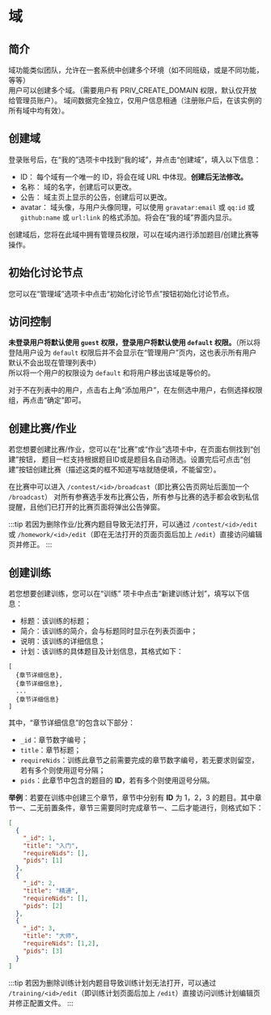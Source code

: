 # 域

## 简介

域功能类似团队，允许在一套系统中创建多个环境（如不同班级，或是不同功能，等等）  
用户可以创建多个域。（需要用户有 PRIV_CREATE_DOMAIN 权限，默认仅开放给管理员账户）。
域间数据完全独立，仅用户信息相通（注册账户后，在该实例的所有域中均有效）。  

## 创建域

登录账号后，在“我的”选项卡中找到“我的域”，并点击“创建域”，填入以下信息：

- ID： 每个域有一个唯一的 ID，将会在域 URL 中体现。**创建后无法修改。**
- 名称： 域的名字，创建后可以更改。
- 公告： 域主页上显示的公告，创建后可以更改。
- avatar： 域头像，与用户头像同理，可以使用 `gravatar:email` 或 `qq:id` 或 `github:name` 或 `url:link` 的格式添加。将会在“我的域”界面内显示。

创建域后，您将在此域中拥有管理员权限，可以在域内进行添加题目/创建比赛等操作。

## 初始化讨论节点

您可以在“管理域”选项卡中点击“初始化讨论节点”按钮初始化讨论节点。

## 访问控制

**未登录用户将默认使用 `guest` 权限，登录用户将默认使用 `default` 权限。**（所以将登陆用户设为 `default` 权限后并不会显示在“管理用户”页内，这也表示所有用户默认不会出现在管理列表中）  
所以将一个用户的权限设为 `default` 和将用户移出该域是等价的。

对于不在列表中的用户，点击右上角“添加用户”，在左侧选中用户，右侧选择权限组，再点击“确定”即可。

## 创建比赛/作业

若您想要创建比赛/作业，您可以在“比赛”或“作业”选项卡中，在页面右侧找到“创建”按钮，
题目一栏支持根据题目ID或是题目名自动筛选。设置完后可点击“创建”按钮创建比赛（描述这类的框不知道写啥就随便填，不能留空）。

在比赛中可以进入 `/contest/<id>/broadcast`（即比赛公告页网址后面加一个 `/broadcast`） 对所有参赛选手发布比赛公告，所有参与比赛的选手都会收到私信提醒，且他们已打开的比赛页面将弹出公告弹窗。

:::tip
若因为删除作业/比赛内题目导致无法打开，可以通过 `/contest/<id>/edit` 或 `/homework/<id>/edit`（即在无法打开的页面页面后加上 `/edit`）直接访问编辑页并修正。
:::

## 创建训练

若您想要创建训练，您可以在“训练” 项卡中点击“新建训练计划”，填写以下信息：

- 标题：该训练的标题；
- 简介：该训练的简介，会与标题同时显示在列表页面中；
- 说明：该训练的详细信息；
- 计划：该训练的具体题目及计划信息，其格式如下：

```
[
  {章节详细信息},
  {章节详细信息},
  ...
  {章节详细信息}
]
```

其中，“章节详细信息”的包含以下部分：

- `_id`：章节数字编号；
- `title`：章节标题；
- `requireNids`：训练此章节之前需要完成的章节数字编号，若无要求则留空，若有多个则使用逗号分隔；
- `pids`：此章节中包含的题目的 **ID**，若有多个则使用逗号分隔。

**举例**：若要在训练中创建三个章节，章节中分别有 **ID** 为 1，2，3 的题目。其中章节一、二无前置条件，章节三需要同时完成章节一、二后才能进行，则格式如下：

```json
[
  {
    "_id": 1,
    "title": "入门",
    "requireNids": [],
    "pids": [1]
  },
  {
    "_id": 2,
    "title": "精通",
    "requireNids": [],
    "pids": [2]
  },
  {
    "_id": 3,
    "title": "大师",
    "requireNids": [1,2],
    "pids": [3]
  }
]
```

:::tip
若因为删除训练计划内题目导致训练计划无法打开，可以通过 `/training/<id>/edit`（即训练计划页面后加上 `/edit`）直接访问训练计划编辑页并修正配置文件。
:::
